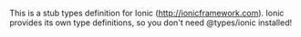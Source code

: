 This is a stub types definition for Ionic (http://ionicframework.com).
Ionic provides its own type definitions, so you don't need @types/ionic installed!